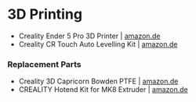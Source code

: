 # 3D Printing

* Creality Ender 5 Pro 3D Printer | [amazon.de](https://amzn.to/3RSfc0A)
* Creality CR Touch Auto Levelling Kit | [amazon.de](https://amzn.to/3eEQYbB)

### Replacement Parts

* Creality 3D Capricorn Bowden PTFE | [amazon.de](https://amzn.to/3qohx7E)
* CREALITY Hotend Kit for MK8 Extruder | [amazon.de](https://amzn.to/3RPgglF)
